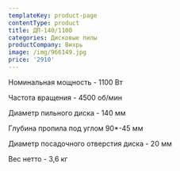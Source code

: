 ```yaml
---
templateKey: product-page
contentType: product
title: ДП-140/1100
categories: Дисковые пилы
productCompany: Вихрь
image: /img/966149.jpg
price: '2910'
---
```

Номинальная мощность - 1100 Вт

Частота вращения - 4500 об/мин

Диаметр пильного диска - 140 мм

Глубина пропила под углом 90*-45 мм

Диаметр посадочного отверстия диска - 20 мм

Вес нетто - 3,6 кг
